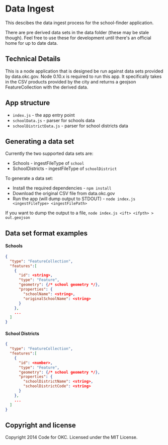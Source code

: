 # Data Ingest

This descibes the data ingest process for the school-finder application.

There are pre derived data sets in the data folder (these may be stale though). Feel free to use these for development until there's an official home for up to date data.

## Technical Details

This is a node application that is designed be run against data sets provided by data.okc.gov. Node 0.10.x is required to run this app. It specifically takes in the CSV products provided by the city and returns a geojson FeatureCollection with the derived data.

## App structure

* `index.js` - the app entry point
* `schoolData.js` - parser for schools data
* `schoolDistrictData.js` - parser for school districts data 

## Generating a data set

Currently the two supported data sets are:
* Schools - ingestFileType of `school`
* SchoolDistricts - ingestFileType of `schoolDistrict`

To generate a data set:
* Install the required dependencies - `npm install`
* Download the original CSV file from data.okc.gov
* Run the app (will dump output to STDOUT) - `node index.js <ingestFileType> <ingestFilePath>`

If you want to dump the output to a file, `node index.js <ift> <ifpth> > out.geojson`

## Data set format examples

#### Schools
```json
{
  "type": "FeatureCollection",
  "features":[
    {
      "id": <string>,
      "type": "Feature",
      "geometry": {/* school geometry */},
      "properties": {
        "schoolName": <string>,
        "originalSchoolName": <string>
      }
    },
    ...
  ]
}
```

#### School Districts
```json
{
  "type": "FeatureCollection",
  "features":[
    {
      "id": <number>,
      "type": "Feature",
      "geometry": {/* school geometry */},
      "properties": {
        "schoolDistrictName": <string>,
        "schoolDistrictCode": <string>
      }
    },
    ...
  ]
}
```

## Copyright and license

Copyright 2014 Code for OKC. Licensed under the MIT License.
